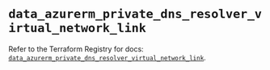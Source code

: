 # `data_azurerm_private_dns_resolver_virtual_network_link`

Refer to the Terraform Registry for docs: [`data_azurerm_private_dns_resolver_virtual_network_link`](https://registry.terraform.io/providers/hashicorp/azurerm/4.44.0/docs/data-sources/private_dns_resolver_virtual_network_link).
